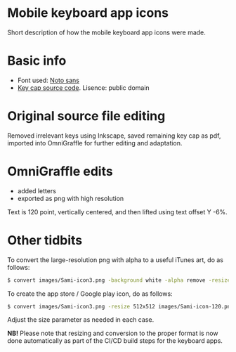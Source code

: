 Mobile keyboard app icons
=====

Short description of how the mobile keyboard app icons were made.

# Basic info

* Font used: [Noto sans](http://www.fontsquirrel.com/fonts/noto-sans)
* [Key cap source code](http://all-free-download.com/free-vector/vector-clip-art/tango_preferences_desktop_keyboard_shortcuts_115846.html).
  Lisence: public domain

# Original source file editing

Removed irrelevant keys using Inkscape, saved remaining key cap as pdf, imported
into OmniGraffle for further editing and adaptation.

# OmniGraffle edits
* added letters
* exported as png with high resolution

Text is 120 point, vertically centered, and then lifted using text offset Y -6%.

# Other tidbits

To convert the large-resolution png with alpha to a useful iTunes art, do as follows:

```sh
$ convert images/Sami-icon3.png -background white -alpha remove -resize 1024x1024 images/Sami-icon-1024.png
```

To create the app store / Google play icon, do as follows:

```sh
$ convert images/Sami-icon3.png -resize 512x512 images/Sami-icon-120.png
```

Adjust the size parameter as needed in each case.

__NB!__ Please note that resizing and conversion to the proper format is now done automatically
as part of the CI/CD build steps for the keyboard apps.
